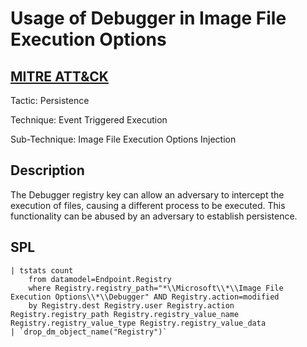 # Usage of Debugger in Image File Execution Options

## [MITRE ATT&CK](https://attack.mitre.org/techniques/T1546/012/)
Tactic: Persistence

Technique: Event Triggered Execution

Sub-Technique: Image File Execution Options Injection

## Description
The Debugger registry key can allow an adversary to intercept the execution of files, causing a different process to be executed. This functionality can be abused by an adversary to establish persistence.

## SPL
```spl
| tstats count 
    from datamodel=Endpoint.Registry 
    where Registry.registry_path="*\\Microsoft\\*\\Image File Execution Options\\*\\Debugger" AND Registry.action=modified
    by Registry.dest Registry.user Registry.action Registry.registry_path Registry.registry_value_name Registry.registry_value_type Registry.registry_value_data
| `drop_dm_object_name("Registry")`
```